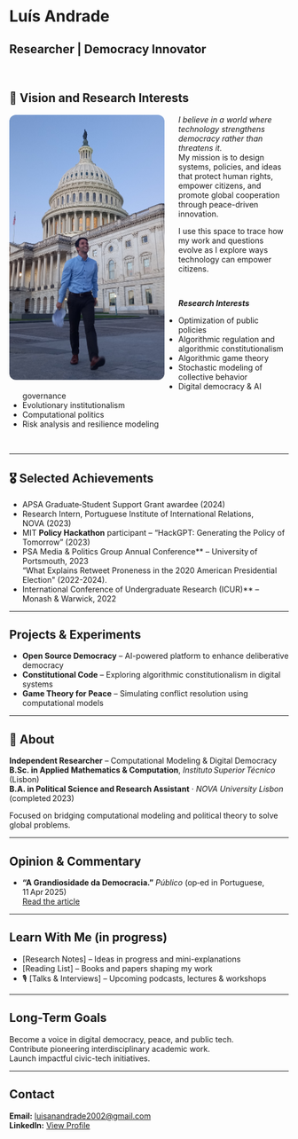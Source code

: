 # Luís Andrade

## Researcher | Democracy Innovator 

<br>

## 🌟 Vision and Research Interests  

<img src="20240908_063407 (3).jpg" alt="Luís Andrade" width="280" align="left" style="margin-right: 25px; margin-bottom: 10px; border-radius: 12px;">

*I believe in a world where technology strengthens democracy rather than threatens it.*  
My mission is to design systems, policies, and ideas that protect human rights, empower citizens, and promote global cooperation through peace-driven innovation.

I use this space to trace how my work and questions evolve as I explore ways technology can empower citizens.

<br>

**_Research Interests_**

- Optimization of public policies  
- Algorithmic regulation and algorithmic constitutionalism  
- Algorithmic game theory  
- Stochastic modeling of collective behavior  
- Digital democracy & AI governance  
- Evolutionary institutionalism  
- Computational politics  
- Risk analysis and resilience modeling

<br clear="both"/>

---

## 🎖 Selected Achievements

- APSA Graduate‑Student Support Grant awardee (2024)  
- Research Intern, Portuguese Institute of International Relations, NOVA (2023)  
- MIT **Policy Hackathon** participant – “HackGPT: Generating the Policy of Tomorrow” (2023)  
- PSA Media & Politics Group Annual Conference** – University of Portsmouth, 2023  
  “What Explains Retweet Proneness in the 2020 American Presidential Election" (2022-2024).
- International Conference of Undergraduate Research (ICUR)** – Monash & Warwick, 2022  


---

##  Projects & Experiments

- **Open Source Democracy** – AI-powered platform to enhance deliberative democracy  
- **Constitutional Code** – Exploring algorithmic constitutionalism in digital systems  
- **Game Theory for Peace** – Simulating conflict resolution using computational models

---

## 🧭 About

**Independent Researcher** – Computational Modeling & Digital Democracy  
**B.Sc. in Applied Mathematics & Computation**, *Instituto Superior Técnico* (Lisbon)  
**B.A. in Political Science and Research Assistant** · *NOVA University Lisbon* (completed 2023)  

Focused on bridging computational modeling and political theory to solve global problems.

---

## Opinion & Commentary

- **“A Grandiosidade da Democracia.”** *Público* (op‑ed in Portuguese, 11 Apr 2025)  
  [Read the article](https://www.publico.pt/2025/04/11/p3/cronica/chata-grandiosidade-democracia-2129012)

---


##  Learn With Me (in progress)

- [Research Notes] – Ideas in progress and mini-explanations  
- [Reading List] – Books and papers shaping my work  
- 🎙 [Talks & Interviews] – Upcoming podcasts, lectures & workshops

---

##  Long-Term Goals

Become a voice in digital democracy, peace, and public tech.  
Contribute pioneering interdisciplinary academic work.  
Launch impactful civic-tech initiatives.

---

##  Contact

**Email:** [luisanandrade2002@gmail.com](mailto:luisanandrade2002@gmail.com)  
**LinkedIn:** [View Profile](https://www.linkedin.com/in/lu%C3%ADs-ant%C3%B3nio-andrade-215238236/)
